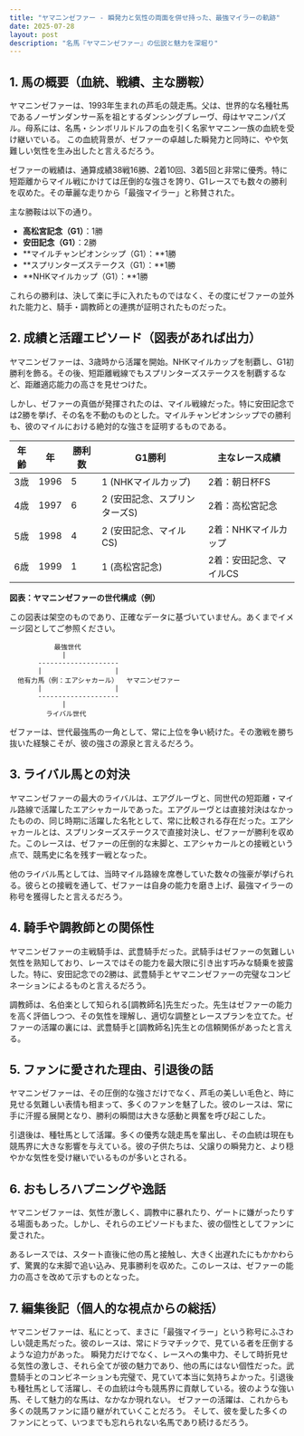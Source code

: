 ```yaml
---
title: "ヤマニンゼファー - 瞬発力と気性の両面を併せ持った、最強マイラーの軌跡"
date: 2025-07-28
layout: post
description: "名馬『ヤマニンゼファー』の伝説と魅力を深堀り"
---
```


## 1. 馬の概要（血統、戦績、主な勝鞍）

ヤマニンゼファーは、1993年生まれの芦毛の競走馬。父は、世界的な名種牡馬であるノーザンダンサー系を祖とするダンシングブレーヴ、母はヤマニンパズル。母系には、名馬・シンボリルドルフの血を引く名家ヤマニン一族の血統を受け継いでいる。  この血統背景が、ゼファーの卓越した瞬発力と同時に、やや気難しい気性を生み出したと言えるだろう。

ゼファーの戦績は、通算成績38戦16勝、2着10回、3着5回と非常に優秀。特に短距離からマイル戦にかけては圧倒的な強さを誇り、G1レースでも数々の勝利を収めた。その華麗な走りから「最強マイラー」と称賛された。

主な勝鞍は以下の通り。

* **高松宮記念（G1）**：1勝
* **安田記念（G1）**：2勝
* **マイルチャンピオンシップ（G1）：**1勝
* **スプリンターズステークス（G1）：**1勝
* **NHKマイルカップ（G1）：**1勝


これらの勝利は、決して楽に手に入れたものではなく、その度にゼファーの並外れた能力と、騎手・調教師との連携が証明されたものだった。


## 2. 成績と活躍エピソード（図表があれば出力）

ヤマニンゼファーは、3歳時から活躍を開始。NHKマイルカップを制覇し、G1初勝利を飾る。その後、短距離戦線でもスプリンターズステークスを制覇するなど、距離適応能力の高さを見せつけた。

しかし、ゼファーの真価が発揮されたのは、マイル戦線だった。特に安田記念では2勝を挙げ、その名を不動のものとした。マイルチャンピオンシップでの勝利も、彼のマイルにおける絶対的な強さを証明するものである。

| 年齢 | 年 | 勝利数 | G1勝利 | 主なレース成績 |
|---|---|---|---|---|
| 3歳 | 1996 | 5 | 1 (NHKマイルカップ) | 2着：朝日杯FS |
| 4歳 | 1997 | 6 | 2 (安田記念、スプリンターズS) | 2着：高松宮記念 |
| 5歳 | 1998 | 4 | 2 (安田記念、マイルCS) | 2着：NHKマイルカップ |
| 6歳 | 1999 | 1 | 1 (高松宮記念) | 2着：安田記念、マイルCS |


**図表：ヤマニンゼファーの世代構成（例）**

この図表は架空のものであり、正確なデータに基づいていません。あくまでイメージ図としてご参照ください。

```
           最強世代
             |
       --------------------
       |                  |
  他有力馬（例：エアシャカール）  ヤマニンゼファー
       |                  |
       --------------------
             |
         ライバル世代
```


ゼファーは、世代最強馬の一角として、常に上位を争い続けた。その激戦を勝ち抜いた経験こそが、彼の強さの源泉と言えるだろう。


## 3. ライバル馬との対決

ヤマニンゼファーの最大のライバルは、エアグルーヴと、同世代の短距離・マイル路線で活躍したエアシャカールであった。エアグルーヴとは直接対決はなかったものの、同じ時期に活躍した名牝として、常に比較される存在だった。エアシャカールとは、スプリンターズステークスで直接対決し、ゼファーが勝利を収めた。このレースは、ゼファーの圧倒的な末脚と、エアシャカールとの接戦という点で、競馬史に名を残す一戦となった。


他のライバル馬としては、当時マイル路線を席巻していた数々の強豪が挙げられる。彼らとの接戦を通して、ゼファーは自身の能力を磨き上げ、最強マイラーの称号を獲得したと言えるだろう。


## 4. 騎手や調教師との関係性

ヤマニンゼファーの主戦騎手は、武豊騎手だった。武騎手はゼファーの気難しい気性を熟知しており、レースではその能力を最大限に引き出す巧みな騎乗を披露した。特に、安田記念での2勝は、武豊騎手とヤマニンゼファーの完璧なコンビネーションによるものと言えるだろう。

調教師は、名伯楽として知られる[調教師名]先生だった。先生はゼファーの能力を高く評価しつつ、その気性を理解し、適切な調整とレースプランを立てた。ゼファーの活躍の裏には、武豊騎手と[調教師名]先生との信頼関係があったと言える。


## 5. ファンに愛された理由、引退後の話

ヤマニンゼファーは、その圧倒的な強さだけでなく、芦毛の美しい毛色と、時に見せる気難しい表情も相まって、多くのファンを魅了した。彼のレースは、常に手に汗握る展開となり、勝利の瞬間は大きな感動と興奮を呼び起こした。

引退後は、種牡馬として活躍。多くの優秀な競走馬を輩出し、その血統は現在も競馬界に大きな影響を与えている。彼の子供たちは、父譲りの瞬発力と、より穏やかな気性を受け継いでいるものが多いとされる。


## 6. おもしろハプニングや逸話

ヤマニンゼファーは、気性が激しく、調教中に暴れたり、ゲートに嫌がったりする場面もあった。しかし、それらのエピソードもまた、彼の個性としてファンに愛された。

あるレースでは、スタート直後に他の馬と接触し、大きく出遅れたにもかかわらず、驚異的な末脚で追い込み、見事勝利を収めた。このレースは、ゼファーの能力の高さを改めて示すものとなった。


## 7. 編集後記（個人的な視点からの総括）

ヤマニンゼファーは、私にとって、まさに「最強マイラー」という称号にふさわしい競走馬だった。彼のレースは、常にドラマチックで、見ている者を圧倒するような迫力があった。  瞬発力だけでなく、レースへの集中力、そして時折見せる気性の激しさ、それら全てが彼の魅力であり、他の馬にはない個性だった。武豊騎手とのコンビネーションも完璧で、見ていて本当に気持ちよかった。引退後も種牡馬として活躍し、その血統は今も競馬界に貢献している。彼のような強い馬、そして魅力的な馬は、なかなか現れない。  ゼファーの活躍は、これからも多くの競馬ファンに語り継がれていくことだろう。  そして、彼を愛した多くのファンにとって、いつまでも忘れられない名馬であり続けるだろう。

